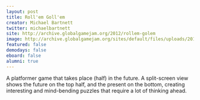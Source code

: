```yaml
---
layout: post
title: Roll'em Goll'em
creator: Michael Bartnett
twitter: michaelbartnett
site: http://archive.globalgamejam.org/2012/rollem-golem
image: http://archive.globalgamejam.org/sites/default/files/uploads/2012/4676/rollemgollem1.png?1328052130
featured: false
demodays: false
eboard: false
alumni: true
---
```

A platformer game that takes place (half) in the future. A split-screen view shows the future on the top half, and the present on the bottom, creating interesting and mind-bending puzzles that require a lot of thinking ahead.